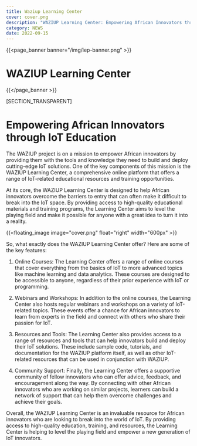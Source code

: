 ```yaml
---
title: Waziup Learning Center
cover: cover.png
description: "WAZIUP Learning Center: Empowering African Innovators through IoT Education"
category: NEWS
date: 2022-09-15
---
```


{{<page_banner banner="/img/iep-banner.png" >}}

# WAZIUP Learning Center 

{{</page_banner >}}

[SECTION_TRANSPARENT]

# Empowering African Innovators through IoT Education

The WAZIUP project is on a mission to empower African innovators by providing them with the tools and knowledge they need to build and deploy cutting-edge IoT solutions. One of the key components of this mission is the WAZIUP Learning Center, a comprehensive online platform that offers a range of IoT-related educational resources and training opportunities.

At its core, the WAZIUP Learning Center is designed to help African innovators overcome the barriers to entry that can often make it difficult to break into the IoT space. By providing access to high-quality educational materials and training programs, the Learning Center aims to level the playing field and make it possible for anyone with a great idea to turn it into a reality.

{{<floating_image image="cover.png" float="right" width="600px" >}}


So, what exactly does the WAZIUP Learning Center offer? Here are some of the key features:

1. Online Courses: The Learning Center offers a range of online courses that cover everything from the basics of IoT to more advanced topics like machine learning and data analytics. These courses are designed to be accessible to anyone, regardless of their prior experience with IoT or programming.

2. Webinars and Workshops: In addition to the online courses, the Learning Center also hosts regular webinars and workshops on a variety of IoT-related topics. These events offer a chance for African innovators to learn from experts in the field and connect with others who share their passion for IoT.

3. Resources and Tools: The Learning Center also provides access to a range of resources and tools that can help innovators build and deploy their IoT solutions. These include sample code, tutorials, and documentation for the WAZIUP platform itself, as well as other IoT-related resources that can be used in conjunction with WAZIUP.

4. Community Support: Finally, the Learning Center offers a supportive community of fellow innovators who can offer advice, feedback, and encouragement along the way. By connecting with other African innovators who are working on similar projects, learners can build a network of support that can help them overcome challenges and achieve their goals.

Overall, the WAZIUP Learning Center is an invaluable resource for African innovators who are looking to break into the world of IoT. By providing access to high-quality education, training, and resources, the Learning Center is helping to level the playing field and empower a new generation of IoT innovators.